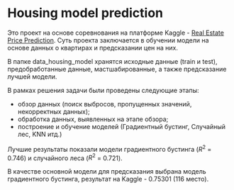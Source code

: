# Housing model prediction
Это проект на основе соревнования на платформе Kaggle - [Real Estate Price Prediction](https://www.kaggle.com/competitions/realestatepriceprediction/overview).
Суть проекта заключается в обучении модели на основе данных о квартирах и предсказании цен на них.

В папке data_housing_model хранятся исходные данные (train и test), предобработанные данные, мастшабированные, а также предсказание лучшей модели.

В рамках решения задачи были проведены следующие этапы:
  - обзор данных (поиск выбросов, пропущенных значений, некорректных данных);
  - обработка данных, выявленных на этапе обзора;
  - построение и обучение моделей (Градиентный бустинг, Случайный лес, KNN итд.)

Лучшие результаты показали модели градиентного бустинга ($R^2$ = 0.746) и случайного леса ($R^2$ = 0.721).

В качестве основной модели для предсказания выбрана модель градиентного бустинга, результат на Kaggle - 0.75301 (116 место).
